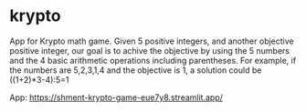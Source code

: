 # krypto
App for Krypto math game.
Given 5 positive integers, and another objective positive integer, our goal is to achive the objective by using the 5 numbers and the 4 basic arithmetic operations including parentheses.
For example, if the numbers are 5,2,3,1,4 and the objective is 1, a solution could be
((1+2)*3-4):5=1

App: https://shment-krypto-game-eue7y8.streamlit.app/
